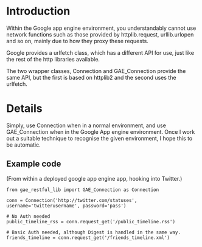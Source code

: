 # Introduction #

Within the Google app engine environment, you understandably cannot use network functions such as those provided by httplib.request, urllib.urlopen and so on, mainly due to how they proxy these requests.

Google provides a urlfetch class, which has a different API for use, just like the rest of the http libraries available.

The two wrapper classes, Connection and GAE\_Connection provide the same API, but the first is based on httplib2 and the second uses the urlfetch.

# Details #

Simply, use Connection when in a normal environment, and use GAE\_Connection when in the Google App engine environment. Once I work out a suitable technique to recognise the given environment, I hope this to be automatic.

## Example code ##

(From within a deployed google app engine app, hooking into Twitter.)
```
from gae_restful_lib import GAE_Connection as Connection

conn = Connection('http://twitter.com/statuses', username='twitterusername', password='pass')

# No Auth needed
public_timeline_rss = conn.request_get('/public_timeline.rss')

# Basic Auth needed, although Digest is handled in the same way.
friends_timeline = conn.request_get('/friends_timeline.xml')

```